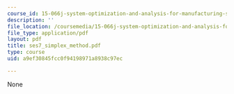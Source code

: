 ```yaml
---
course_id: 15-066j-system-optimization-and-analysis-for-manufacturing-summer-2003
description: ''
file_location: /coursemedia/15-066j-system-optimization-and-analysis-for-manufacturing-summer-2003/a9ef30845fcc0f94198971a8938c97ec_ses7_simplex_method.pdf
file_type: application/pdf
layout: pdf
title: ses7_simplex_method.pdf
type: course
uid: a9ef30845fcc0f94198971a8938c97ec

---
```

None
